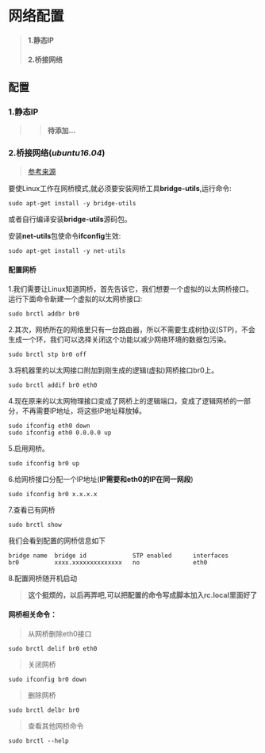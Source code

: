 # 网络配置
> #### 1.静态IP
> #### 2.桥接网络

## 配置
### 1.静态IP

>> **待添加...**

### 2.桥接网络(*ubuntu16.04*)

> [参考来源](http://fp-moon.iteye.com/blog/1468650)

要使Linux工作在网桥模式,就必须要安装网桥工具**bridge-utils**,运行命令:

    sudo apt-get install -y bridge-utils

或者自行编译安装**bridge-utils**源码包。

安装**net-utils**包使命令**ifconfig**生效:

    sudo apt-get install -y net-utils

#### **配置网桥**
1.我们需要让Linux知道网桥，首先告诉它，我们想要一个虚拟的以太网桥接口。运行下面命令新建一个虚拟的以太网桥接口:

    sudo brctl addbr br0

2.其次，网桥所在的网络里只有一台路由器，所以不需要生成树协议(STP)，不会生成一个环，我们可以选择关闭这个功能以减少网络环境的数据包污染。

    sudo brctl stp br0 off

3.将机器里的以太网接口附加到刚生成的逻辑(虚拟)网桥接口br0上。

    sudo brctl addif br0 eth0

4.现在原来的以太网物理接口变成了网桥上的逻辑端口，变成了逻辑网桥的一部分，不再需要IP地址，将这些IP地址释放掉。

    sudo ifconfig eth0 down
    sudo ifconfig eth0 0.0.0.0 up

5.启用网桥。

    sudo ifconfig br0 up

6.给网桥接口分配一个IP地址(**IP需要和eth0的IP在同一网段**)

    sudo ifconfig br0 x.x.x.x

7.查看已有网桥

    sudo brctl show

我们会看到配置的网桥信息如下

    bridge name  bridge id             STP enabled      interfaces
    br0          xxxx.xxxxxxxxxxxxxx   no               eth0

8.配置网桥随开机启动
>**这个挺烦的，以后再弄吧,可以把配置的命令写成脚本加入rc.local里面好了**

#### **网桥相关命令**：
> 从网桥删除eth0接口

    sudo brctl delif br0 eth0

> 关闭网桥

    sudo ifconfig br0 down

> 删除网桥

    sudo brctl delbr br0

> 查看其他网桥命令

    sudo brctl --help
